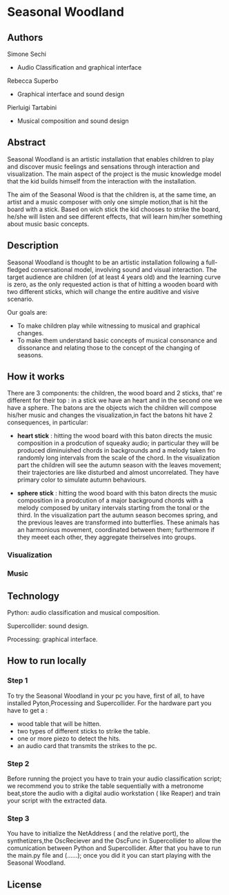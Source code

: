 # Seasonal Woodland

## Authors
Simone Sechi

* Audio Classification and graphical interface

Rebecca Superbo

* Graphical interface and sound design

Pierluigi Tartabini

* Musical composition and sound design
## Abstract
Seasonal Woodland is an artistic installation that enables children to play and discover music feelings and sensations through interaction and visualization. The main aspect of the project is the music knowledge model that the kid builds himself from the interaction with the installation.

The aim of the Seasonal Wood is that the children is, at the same time, an artist and a music composer with only one simple motion,that is hit the board with a stick. Based on wich stick the kid chooses to strike the board, he/she will listen and see different effects, that will learn him/her something about music basic concepts.

## Description
Seasonal Woodland is thought to be an artistic installation following a full-fledged conversational model, involving sound and visual interaction. The target audience are children (of at least 4 years old) and the learning curve is zero, as the only requested action is that of hitting a wooden board with two different sticks, which will change the entire auditive and visive scenario.

Our goals are:

* To make children play while witnessing to musical and graphical changes.
* To make them understand basic concepts of musical consonance and dissonance and relating those to the concept of the changing of seasons.

## How it works
There are 3 components: the children, the wood board and 2 sticks, that' re different for their top : in a stick we have an heart and in the second one we have a sphere. The batons are the objects wich the children will compose his/her music and changes the visualization,in fact the batons hit have 2 consequences, in particular:

* **heart stick** : hitting the wood board with this baton directs the music composition in a prodcution of squeaky audio; in particular they will be produced diminuished chords in backgrounds and a melody taken fro randomly long intervals from the scale of the chord. In the visualization part the children will see the autumn season with the leaves movement; their trajectories are like disturbed and almost uncorrelated. They have primary color to simulate autumn behaviours.

* **sphere stick** : hitting the wood board with this baton directs the music composition in a prodcution of a major background chords with a melody composed by unitary intervals starting from the tonal or the third. In the visualization part the autumn season becomes spring, and the previous leaves are transformed into butterflies. These animals has an harmonious movement, coordinated between them; furthermore if they meeet each other, they aggregate theirselves into groups.

### Visualization

### Music


## Technology
Python: audio classification and musical composition.

Supercollider: sound design.

Processing: graphical interface.
## How to run locally

### Step 1
To try the Seasonal Woodland in your pc you have, first of all, to have installed Pyton,Processing and Supercollider.
For the hardware part you have to get a :
* wood table that will be hitten.
* two types of different sticks to strike the table.
* one or more piezo to detect the hits.
* an audio card that transmits the strikes to the pc.

### Step 2
Before running the project you have to train your audio classification script; we recommend you  to strike the table sequentially with a metronome beat,store the audio with a digital audio workstation ( like Reaper) and train your script with the extracted data.

### Step 3
You have to initialize the NetAddress ( and the relative port), the synthetizers,the OscReciever and the OscFunc in Supercollider to allow the comunication between Python and Supercollider. After that you have to run the main.py file and (......); once you did it you can start playing with the Seasonal Woodland.


## License
